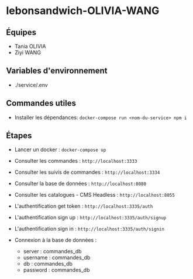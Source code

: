 # lebonsandwich-OLIVIA-WANG

## Équipes
- Tania OLIVIA
- Ziyi WANG

## Variables d'environnement

- ./service/.env

## Commandes utiles

- Installer les dépendances:
`docker-compose run <nom-du-service> npm i`

## Étapes

- Lancer un docker :
`docker-compose up`

- Consulter les commandes :
`http://localhost:3333`

- Consulter les suivis de commandes :
`http://localhost:3334`

- Consulter la base de données :
`http://localhost:8080`

- Consulter les catalogues - CMS Headless  :
`http://localhost:8055`

- L'authentification get token :
`http://localhost:3335/auth`

- L'authentification sign up :
`http://localhost:3335/auth/signup`

- L'authentification sign in :
`http://localhost:3335/auth/signin`

- Connexion à la base de données :
  - server : commandes_db
  - username : commandes_db
  - db : commandes_db
  - password : commandes_db


